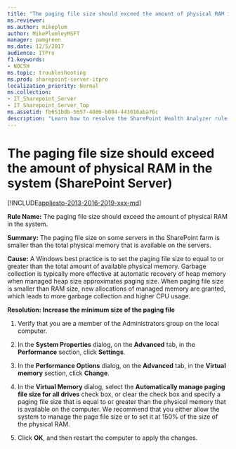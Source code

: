 ```yaml
---
title: "The paging file size should exceed the amount of physical RAM in the system (SharePoint Server)"
ms.reviewer: 
ms.author: mikeplum
author: MikePlumleyMSFT
manager: pamgreen
ms.date: 12/5/2017
audience: ITPro
f1.keywords:
- NOCSH
ms.topic: troubleshooting
ms.prod: sharepoint-server-itpro
localization_priority: Normal
ms.collection:
- IT_Sharepoint_Server
- IT_Sharepoint_Server_Top
ms.assetid: fb651b8b-5657-4686-b084-443016aba76c
description: "Learn how to resolve the SharePoint Health Analyzer rule: The paging file size should exceed the amount of physical RAM in the system, for SharePoint Server."
---
```


# The paging file size should exceed the amount of physical RAM in the system (SharePoint Server)

[!INCLUDE[appliesto-2013-2016-2019-xxx-md](../includes/appliesto-2013-2016-2019-xxx-md.md)] 
  
 **Rule Name:** The paging file size should exceed the amount of physical RAM in the system. 
  
 **Summary:** The paging file size on some servers in the SharePoint farm is smaller than the total physical memory that is available on the servers. 
  
 **Cause:** A Windows best practice is to set the paging file size to equal to or greater than the total amount of available physical memory. Garbage collection is typically more effective at automatic recovery of heap memory when managed heap size approximates paging size. When paging file size is smaller than RAM size, new allocations of managed memory are granted, which leads to more garbage collection and higher CPU usage. 
  
 **Resolution: Increase the minimum size of the paging file**
  
1. Verify that you are a member of the Administrators group on the local computer.
    
2. In the **System Properties** dialog, on the **Advanced** tab, in the **Performance** section, click **Settings**.
    
3. In the **Performance Options** dialog, on the **Advanced** tab, in the **Virtual memory** section, click **Change**.
    
4. In the **Virtual Memory** dialog, select the **Automatically manage paging file size for all drives** check box, or clear the check box and specify a paging file size that is equal to or greater than the physical memory that is available on the computer. We recommend that you either allow the system to manage the page file size or to set it at 150% of the size of the physical RAM. 
    
5. Click **OK**, and then restart the computer to apply the changes.
    


